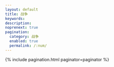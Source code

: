 ```yaml
---
layout: default 
title: 战争
keywords: 
description:
noprenext: true
pagination:
  category: 战争
  enabled: true
  permalink: /:num/
---
```


{% include pagination.html paginator=paginator %}
